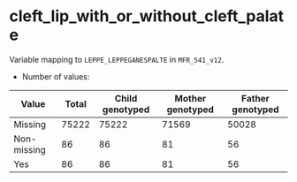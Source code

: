 # cleft_lip_with_or_without_cleft_palate
Variable mapping to `LEPPE_LEPPEGANESPALTE` in `MFR_541_v12`.
- Number of values:

| Value | Total | Child genotyped | Mother genotyped | Father genotyped |
| ----- | ----- | --------------- | ---------------- | ---------------- |
| Missing | 75222 | 75222 | 71569 | 50028 |
| Non-missing | 86 | 86 | 81 | 56 |
| Yes | 86 | 86 | 81 |56 |



